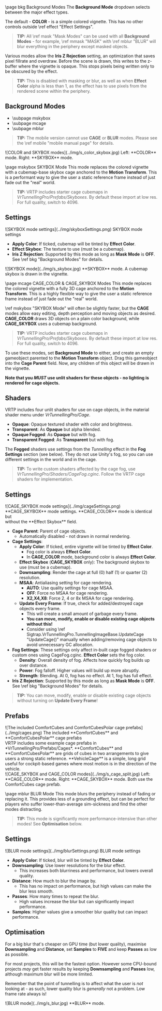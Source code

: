 \page bkg Background Modes
The **Background Mode** dropdown selects between the major effect types. 

The default - **COLOR** - is a simple colored vignette. This has no other controls outside \ref effect "Effect Settings".

> **TIP:** All \ref mask "Mask Modes" can be used with all **Background Modes** - for example, \ref mmask "MASK" with \ref mblur "BLUR" will blur everything in the periphery except masked objects.

Various modes allow the **Iris Z Rejection** setting, an optimization that saves pixel fillrate and overdraw. Before the scene is drawn, this writes to the z-buffer where the vignette is opaque. This stops pixels being written only to be obscured by the effect.

> **TIP:** This is disabled with masking or blur, as well as when **Effect Color** alpha is less than 1, as the effect has to use pixels from the rendered scene within the periphery.

## Background Modes
- \subpage mskybox
- \subpage mcage
- \subpage mblur

> **TIP:** The mobile version cannot use **CAGE** or **BLUR** modes. Please see the \ref mobile "mobile manual page" for details.

<div class="screenshot">
    ![COLOR and SKYBOX modes](../img/s_color_skybox.jpg)
    Left: **COLOR** mode. Right: **SKYBOX** mode.
</div>

\page mskybox SKYBOX Mode
This mode replaces the colored vignette with a cubemap-base skybox cage anchored to the **Motion Transform**. This is a performant way to give the user a static reference frame instead of just fade out the "real" world.

> **TIP:** VRTP includes starter cage cubemaps in *VrTunnellingPro/Prefabs/Skyboxes*. By default these import at low res. For full quality, switch to 4096.

## Settings
<div class="boxout">
    ![SKYBOX mode settings](../img/skyboxSettings.png)
    SKYBOX mode settings
</div>

- **Apply Color**: If ticked, cubemap will be tinted by **Effect Color**.
- **Effect Skybox**: The texture to use (must be a cubemap).
- **Iris Z Rejection**: Supported by this mode as long as **Mask Mode** is **OFF**. See \ref bkg "Background Modes" for details.

<div class="screenshot">
    ![SKYBOX mode](../img/s_skybox.jpg)
    **SKYBOX** mode. A cubemap skybox is drawn in the vignette.
</div>

\page mcage CAGE_COLOR & CAGE_SKYBOX Modes
This mode replaces the colored vignette with a fully 3D cage anchored to the **Motion Transform**. This is a highly flexible way to give the user a static reference frame instead of just fade out the "real" world.

\ref mskybox "SKYBOX Mode" will often be slightly faster, but the **CAGE** modes allow easy editing, depth perception and moving objects as desired. **CAGE_COLOR** draws 3D objects on a plain color background, while **CAGE_SKYBOX** uses a cubemap background.

> **TIP:** VRTP includes starter cage cubemaps in *VrTunnellingPro/Prefabs/Skyboxes*. By default these import at low res. For full quality, switch to 4096.

To use these modes, set **Background Mode** to either, and create an empty gameobject parented to the **Motion Transform** object. Drag this gameobject into the **Cage Parent** field. Now, any children of this object will be drawn in the vignette.

**Note that you *MUST* use unlit shaders for these objects - no lighting is rendered for cage objects.**

## Shaders
VRTP includes four unlit shaders for use on cage objects, in the material shader menu under *VrTunnellingPro/Cage*.
- **Opaque**: Opaque textured shader with color and brightness.
- **Transparent**: As **Opaque** but alpha blended.
- **Opaque Fogged**: As **Opaque** but with fog.
- **Transparent Fogged**: As **Transparent** but with fog.

The **Fogged** shaders use settings from the *Tunnelling* effect in the **Fog Settings** section (see below). They do not use Unity's fog, so you can use different settings in the world and in the cage.

> **TIP:** To write custom shaders affected by the cage fog, use *VrTunnellingPro/Shaders/CageFog.cginc*. Follow the VRTP cage shaders for implementation.

## Settings
<div class="boxout">
    ![CAGE_SKYBOX mode settings](../img/cageSettings.png)
    **CAGE_SKYBOX** mode settings. **CAGE_COLOR** mode is identical but<br>
    without the **Effect Skybox** field.
</div>

- **Cage Parent**: Parent of cage objects. 
  - Automatically disabled - not drawn in normal rendering.
- **Cage Settings**:
  - **Apply Color**: If ticked, entire vignette will be tinted by **Effect Color**.
    - Fog color is always **Effect Color**.
    - In **CAGE_COLOR** mode, background color is always **Effect Color**.
  - **Effect Skybox** (**CAGE_SKYBOX** only): The background skybox to use (must be a cubemap).
  - **Downsampling**: Render the cage at full (0) half (1) or quarter (2) resolution.
  - **MSAA**: Antialiasing setting for cage rendering.
    - **AUTO**: Use quality settings for cage MSAA.
    - **OFF**: Force no MSAA for cage rendering.
    - **X2,X4,X8**: Force 2, 4 or 8x MSAA for cage rendering.
  - **Update Every Frame**: If true, check for added/destroyed cage objects every frame.
    - This will create a small amount of garbage every frame.
    - **You can move, modify, enable or disable existing cage objects without this!**
    - Consider using \ref Sigtrap.VrTunnellingPro.TunnellingImageBase.UpdateCage "UpdateCage()" manually when adding/removing cage objects to avoid unnecessary GC allocation.
- **Fog Settings**: These settings only affect in-built cage fogged shaders or custom ones using CageFog.cginc. **Effect Color** sets the fog color.
  - **Density**: Overall density of fog. Affects how quickly fog builds up over distance.
  - **Power**: Fog falloff. Higher values will build up more abruptly.
  - **Strength**: Blending. At 0, fog has no effect. At 1, fog has full effect.
- **Iris Z Rejection**: Supported by this mode as long as **Mask Mode** is **OFF**. See \ref bkg "Background Modes" for details.

> **TIP:** You can move, modify, enable or disable existing cage objects without turning on **Update Every Frame**!

## Prefabs
<div class="boxout">
  ![The included ComfortCubes and ComfortCubesPolar cage prefabs](../img/cages.png)
  The included **ComfortCubes** and **ComfortCubesPolar** cage prefabs
</div>
VRTP includes some example cage prefabs in *VrTunnellingPro/Prefabs/Cages*. **ComfortCubes** and **ComfortCubesPolar** are grids of cubes in two arrangements to give users a strong static reference. **VehicleCage** is a simple, long grid useful for cockpit-based games where most motion is in the direction of the vehicle.

<div class="screenshot">
    ![CAGE_SKYBOX and CAGE_COLOR modes](../img/s_cage_split.jpg)
    Left: **CAGE_COLOR** mode. Right: **CAGE_SKYBOX** mode. Both use the ComfortCubes cage prefab.
</div>

\page mblur BLUR Mode
This mode blurs the periphery instead of fading or replacing it. This provides less of a grounding effect, but can be perfect for players who suffer lower-than-average sim-sickness and find the other modes distracting.

> **TIP:** This mode is significantly more performance-intensive than other modes! See **Optimisation** below.

## Settings
<div class="boxout">
    ![BLUR mode settings](../img/blurSettings.png)
    BLUR mode settings
</div>

- **Apply Color**: If ticked, blur will be tinted by **Effect Color**.
- **Downsampling**: Use lower resolutions for the blur effect.
  - This increases both blurriness and performance, but lowers overall quality.
- **Distance**: How much to blur the image by.
  - This has no impact on performance, but high values can make the blur less smooth.
- **Passes**: How many times to repeat the blur.
  - High values increase the blur but can significantly impact performance.
- **Samples**: Higher values give a smoother blur quality but can impact performance.

## Optimisation
For a big blur that's cheaper on GPU time (but lower quality), maximise **Downsampling** and **Distance**, set **Samples** to **FIVE** and keep **Passes** as low as possible.

For most projects, this will be the fastest option. However some CPU-bound projects *may* get faster results by keeping **Downsampling** and **Passes** low, although maximum blur will be more limited.

Remember that the point of tunnelling is to affect what the user is *not* looking at - as such, lower quality blur is *generally* not a problem. Low frame rate always is!

<div class="screenshot">
    ![BLUR mode](../img/s_blur.jpg)
    **BLUR** mode.
</div>
